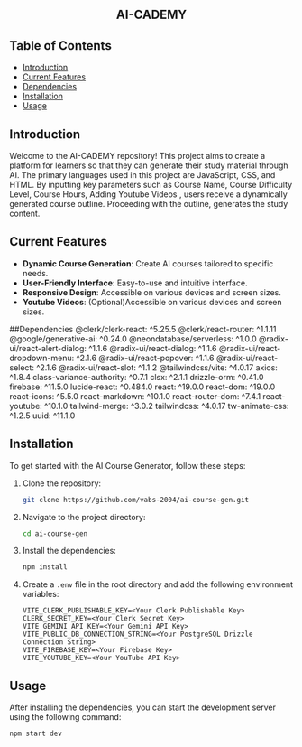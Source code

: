 ## <div align="center"><strong>AI-CADEMY</strong></div>


## Table of Contents

- [Introduction](#introduction)
- [Current Features](#features)
- [Dependencies](#depend)
- [Installation](#installation)
- [Usage](#usage)
  

## Introduction
Welcome to the AI-CADEMY repository! This project aims to create a platform for learners so that they can generate their study material through AI. The primary languages used in this project are JavaScript, CSS, and HTML. By inputting key parameters such as Course Name, Course Difficulty Level, Course Hours, Adding Youtube Videos , users receive a dynamically generated course outline. Proceeding with the outline, generates the study content.


## Current Features

- **Dynamic Course Generation**: Create AI courses tailored to specific needs.
- **User-Friendly Interface**: Easy-to-use and intuitive interface.
- **Responsive Design**: Accessible on various devices and screen sizes.
- **Youtube Videos**: (Optional)Accessible on various devices and screen sizes.

##Dependencies
    @clerk/clerk-react: ^5.25.5
    @clerk/react-router: ^1.1.11
    @google/generative-ai: ^0.24.0
    @neondatabase/serverless: ^1.0.0
    @radix-ui/react-alert-dialog: ^1.1.6
    @radix-ui/react-dialog: ^1.1.6
    @radix-ui/react-dropdown-menu: ^2.1.6
    @radix-ui/react-popover: ^1.1.6
    @radix-ui/react-select: ^2.1.6
    @radix-ui/react-slot: ^1.1.2
    @tailwindcss/vite: ^4.0.17
    axios: ^1.8.4
    class-variance-authority: ^0.7.1
    clsx: ^2.1.1
    drizzle-orm: ^0.41.0
    firebase: ^11.5.0
    lucide-react: ^0.484.0
    react: ^19.0.0
    react-dom: ^19.0.0
    react-icons: ^5.5.0
    react-markdown: ^10.1.0
    react-router-dom: ^7.4.1
    react-youtube: ^10.1.0
    tailwind-merge: ^3.0.2
    tailwindcss: ^4.0.17
    tw-animate-css: ^1.2.5
    uuid: ^11.1.0


## Installation

To get started with the AI Course Generator, follow these steps:

1. Clone the repository:
    ```bash
    git clone https://github.com/vabs-2004/ai-course-gen.git
    ```
2. Navigate to the project directory:
    ```bash
    cd ai-course-gen
    ```
3. Install the dependencies:
    ```bash
    npm install
    ```
4. Create a `.env` file in the root directory and add the following environment variables:
    ```plaintext
    VITE_CLERK_PUBLISHABLE_KEY=<Your Clerk Publishable Key>
    CLERK_SECRET_KEY=<Your Clerk Secret Key>
    VITE_GEMINI_API_KEY=<Your Gemini API Key>
    VITE_PUBLIC_DB_CONNECTION_STRING=<Your PostgreSQL Drizzle Connection String>
    VITE_FIREBASE_KEY=<Your Firebase Key>
    VITE_YOUTUBE_KEY=<Your YouTube API Key>
    ```

## Usage

After installing the dependencies, you can start the development server using the following command:

```bash
npm start dev
